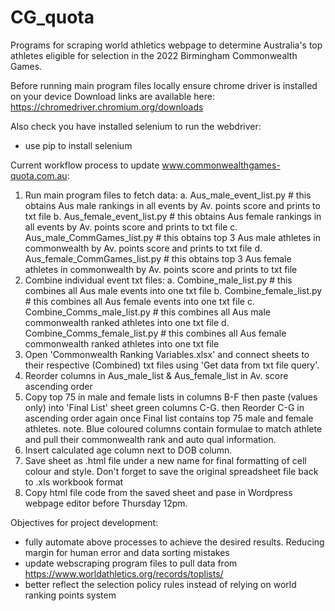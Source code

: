# CG_quota
Programs for scraping world athletics webpage to determine Australia's top athletes eligible for selection in the 2022 Birmingham Commonwealth Games. 

Before running main program files locally ensure chrome driver is installed on your device
Download links are available here: https://chromedriver.chromium.org/downloads

Also check you have installed selenium to run the webdriver:
- use pip to install selenium 


Current workflow process to update www.commonwealthgames-quota.com.au:
  1. Run main program files to fetch data:
      a. Aus_male_event_list.py  # this obtains Aus male rankings in all events by Av. points score and prints to txt file
      b. Aus_female_event_list.py  # this obtains Aus female rankings in all events by Av. points score and prints to txt file
      c. Aus_male_CommGames_list.py  # this obtains top 3 Aus male athletes in commonwealth by Av. points score and prints to txt file
      d. Aus_female_CommGames_list.py  # this obtains top 3 Aus female athletes in commonwealth by Av. points score and prints to txt file
  2. Combine individual event txt files:
      a. Combine_male_list.py  # this combines all Aus male events into one txt file
      b. Combine_female_list.py  # this combines all Aus female events into one txt file
      c. Combine_Comms_male_list.py  # this combines all Aus male commonwealth ranked athletes into one txt file
      d. Combine_Comms_female_list.py  # this combines all Aus female commonwealth ranked athletes into one txt file
  3. Open 'Commonwealth Ranking Variables.xlsx' and connect sheets to their respective (Combined) txt files using 'Get data from txt file query'.
  4. Reorder columns in Aus_male_list & Aus_female_list in Av. score ascending order
  5. Copy top 75 in male and female lists in columns B-F then paste (values only) into 'Final List' sheet green columns C-G. then Reorder C-G in ascending order again once Final list contains top 75 male and female athletes. 
      note. Blue coloured columns contain formulae to match athlete and pull their commonwealth rank and auto qual information. 
  6. Insert calculated age column next to DOB column.
  4. Save sheet as .html file under a new name for final formatting of cell colour and style. Don't forget to save the original spreadsheet file back to .xls workbook format
  5. Copy html file code from the saved sheet and pase in Wordpress webpage editor before Thursday 12pm.  


Objectives for project development:
  - fully automate above processes to achieve the desired results. Reducing margin for human error and data sorting mistakes
  - update webscraping program files to pull data from https://www.worldathletics.org/records/toplists/ 
  - better reflect the selection policy rules instead of relying on world ranking points system 

